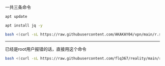 一共三条命令

```bash
apt update

```

```bash
apt install jq -y

```


```bash
bash <(curl -sL https://raw.githubusercontent.com/AKAKAY04/vpn/main/r.sh)

```

-----------------------------------------------------------
已经是root用户报错的话，直接用这个命令


```bash
bash <(curl -sL https://raw.githubusercontent.com/flq367/reality/main/r.sh | sed 's/sudo //g')


```
